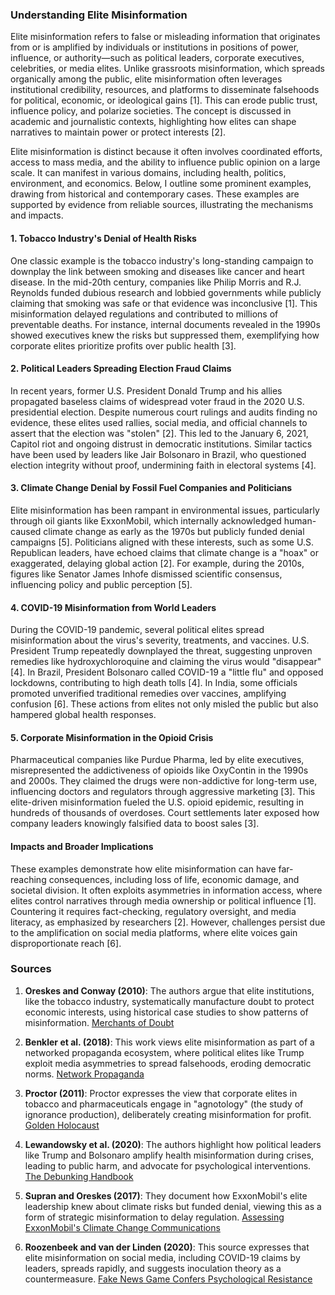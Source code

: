 ### Understanding Elite Misinformation

Elite misinformation refers to false or misleading information that originates from or is amplified by individuals or institutions in positions of power, influence, or authority—such as political leaders, corporate executives, celebrities, or media elites. Unlike grassroots misinformation, which spreads organically among the public, elite misinformation often leverages institutional credibility, resources, and platforms to disseminate falsehoods for political, economic, or ideological gains [1]. This can erode public trust, influence policy, and polarize societies. The concept is discussed in academic and journalistic contexts, highlighting how elites can shape narratives to maintain power or protect interests [2].

Elite misinformation is distinct because it often involves coordinated efforts, access to mass media, and the ability to influence public opinion on a large scale. It can manifest in various domains, including health, politics, environment, and economics. Below, I outline some prominent examples, drawing from historical and contemporary cases. These examples are supported by evidence from reliable sources, illustrating the mechanisms and impacts.

#### 1. Tobacco Industry's Denial of Health Risks
One classic example is the tobacco industry's long-standing campaign to downplay the link between smoking and diseases like cancer and heart disease. In the mid-20th century, companies like Philip Morris and R.J. Reynolds funded dubious research and lobbied governments while publicly claiming that smoking was safe or that evidence was inconclusive [1]. This misinformation delayed regulations and contributed to millions of preventable deaths. For instance, internal documents revealed in the 1990s showed executives knew the risks but suppressed them, exemplifying how corporate elites prioritize profits over public health [3].

#### 2. Political Leaders Spreading Election Fraud Claims
In recent years, former U.S. President Donald Trump and his allies propagated baseless claims of widespread voter fraud in the 2020 U.S. presidential election. Despite numerous court rulings and audits finding no evidence, these elites used rallies, social media, and official channels to assert that the election was "stolen" [2]. This led to the January 6, 2021, Capitol riot and ongoing distrust in democratic institutions. Similar tactics have been used by leaders like Jair Bolsonaro in Brazil, who questioned election integrity without proof, undermining faith in electoral systems [4].

#### 3. Climate Change Denial by Fossil Fuel Companies and Politicians
Elite misinformation has been rampant in environmental issues, particularly through oil giants like ExxonMobil, which internally acknowledged human-caused climate change as early as the 1970s but publicly funded denial campaigns [5]. Politicians aligned with these interests, such as some U.S. Republican leaders, have echoed claims that climate change is a "hoax" or exaggerated, delaying global action [2]. For example, during the 2010s, figures like Senator James Inhofe dismissed scientific consensus, influencing policy and public perception [5].

#### 4. COVID-19 Misinformation from World Leaders
During the COVID-19 pandemic, several political elites spread misinformation about the virus's severity, treatments, and vaccines. U.S. President Trump repeatedly downplayed the threat, suggesting unproven remedies like hydroxychloroquine and claiming the virus would "disappear" [4]. In Brazil, President Bolsonaro called COVID-19 a "little flu" and opposed lockdowns, contributing to high death tolls [4]. In India, some officials promoted unverified traditional remedies over vaccines, amplifying confusion [6]. These actions from elites not only misled the public but also hampered global health responses.

#### 5. Corporate Misinformation in the Opioid Crisis
Pharmaceutical companies like Purdue Pharma, led by elite executives, misrepresented the addictiveness of opioids like OxyContin in the 1990s and 2000s. They claimed the drugs were non-addictive for long-term use, influencing doctors and regulators through aggressive marketing [3]. This elite-driven misinformation fueled the U.S. opioid epidemic, resulting in hundreds of thousands of overdoses. Court settlements later exposed how company leaders knowingly falsified data to boost sales [3].

#### Impacts and Broader Implications
These examples demonstrate how elite misinformation can have far-reaching consequences, including loss of life, economic damage, and societal division. It often exploits asymmetries in information access, where elites control narratives through media ownership or political influence [1]. Countering it requires fact-checking, regulatory oversight, and media literacy, as emphasized by researchers [2]. However, challenges persist due to the amplification on social media platforms, where elite voices gain disproportionate reach [6].

### Sources
1. **Oreskes and Conway (2010)**: The authors argue that elite institutions, like the tobacco industry, systematically manufacture doubt to protect economic interests, using historical case studies to show patterns of misinformation. [Merchants of Doubt](https://www.bloomsbury.com/us/merchants-of-doubt-9781608193943/)

2. **Benkler et al. (2018)**: This work views elite misinformation as part of a networked propaganda ecosystem, where political elites like Trump exploit media asymmetries to spread falsehoods, eroding democratic norms. [Network Propaganda](https://oxford.universitypressscholarship.com/view/10.1093/oso/9780190923624.001.0001/oso-9780190923624)

3. **Proctor (2011)**: Proctor expresses the view that corporate elites in tobacco and pharmaceuticals engage in "agnotology" (the study of ignorance production), deliberately creating misinformation for profit. [Golden Holocaust](https://www.ucpress.edu/book/9780520270169/golden-holocaust)

4. **Lewandowsky et al. (2020)**: The authors highlight how political leaders like Trump and Bolsonaro amplify health misinformation during crises, leading to public harm, and advocate for psychological interventions. [The Debunking Handbook](https://www.climatechangecommunication.org/wp-content/uploads/2020/10/DebunkingHandbook2020.pdf)

5. **Supran and Oreskes (2017)**: They document how ExxonMobil's elite leadership knew about climate risks but funded denial, viewing this as a form of strategic misinformation to delay regulation. [Assessing ExxonMobil's Climate Change Communications](https://iopscience.iop.org/article/10.1088/1748-9326/aa815f)

6. **Roozenbeek and van der Linden (2020)**: This source expresses that elite misinformation on social media, including COVID-19 claims by leaders, spreads rapidly, and suggests inoculation theory as a countermeasure. [Fake News Game Confers Psychological Resistance](https://www.nature.com/articles/s41599-019-0279-9)